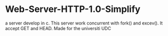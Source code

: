 # Web-Server-HTTP-1.0-Simplify
a server develop in c. This server work concurrent with fork() and excev(). It accept GET and HEAD. Made for the universiti UDC
